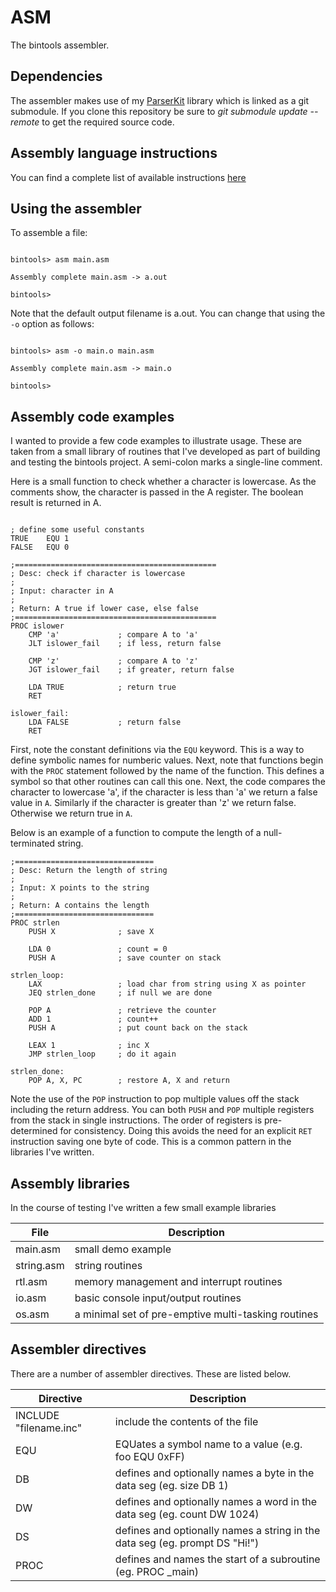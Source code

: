 # ASM

The bintools assembler.

## Dependencies

The assembler makes use of my [ParserKit](https://github.com/mseminatore/ParserKit)
library which is linked as a git submodule. If you clone this repository be sure to
_git submodule update --remote_ to get the required source code.

## Assembly language instructions

You can find a complete list of available instructions 
[here](https://github.com/mseminatore/bintools/tree/master/cisc#instructions)

## Using the assembler

To assemble a file:

```

bintools> asm main.asm

Assembly complete main.asm -> a.out

bintools>

```

Note that the default output filename is a.out. You can change that using the 
`-o` option as follows:

```

bintools> asm -o main.o main.asm

Assembly complete main.asm -> main.o

bintools>

```


## Assembly code examples

I wanted to provide a few code examples to illustrate usage. These are taken 
from a small library of routines that I've developed as part of building and
testing the bintools project. A semi-colon marks a single-line comment.

Here is a small function to check whether a character is lowercase. As the
comments show, the character is passed in the A register. The boolean result
is returned in A.

```

; define some useful constants
TRUE    EQU 1
FALSE   EQU 0

;=============================================
; Desc: check if character is lowercase
;
; Input: character in A
;
; Return: A true if lower case, else false
;=============================================
PROC islower
    CMP 'a'             ; compare A to 'a'
    JLT islower_fail    ; if less, return false

    CMP 'z'             ; compare A to 'z'
    JGT islower_fail    ; if greater, return false

    LDA TRUE            ; return true
    RET

islower_fail:
    LDA FALSE           ; return false
    RET

```

First, note the constant definitions via the `EQU` keyword. This is a way to
define symbolic names for numberic values. Next, note that functions begin with
the `PROC` statement followed by the name of the function. This defines a 
symbol so that other routines can call this one. Next, the code compares the 
character to lowercase 'a', if the character is less than 'a' we return a false
value in `A`. Similarly if the character is greater than 'z' we return false. 
Otherwise we return true in `A`.

Below is an example of a function to compute the length of a 
null-terminated string.

```
;===============================
; Desc: Return the length of string
;
; Input: X points to the string
;
; Return: A contains the length
;===============================
PROC strlen
    PUSH X              ; save X

    LDA 0               ; count = 0
    PUSH A              ; save counter on stack

strlen_loop:
    LAX                 ; load char from string using X as pointer
    JEQ strlen_done     ; if null we are done

    POP A               ; retrieve the counter
    ADD 1               ; count++
    PUSH A              ; put count back on the stack

    LEAX 1              ; inc X
    JMP strlen_loop     ; do it again

strlen_done:
    POP A, X, PC        ; restore A, X and return

```

Note the use of the `POP` instruction to pop multiple values off the stack 
including the return address. You can both `PUSH` and `POP` multiple registers
from the stack in single instructions. The order of registers is pre-determined
for consistency. Doing this avoids the need for an explicit `RET` instruction 
saving one byte of code. This is a common pattern in the libraries I've 
written.

## Assembly libraries

In the course of testing I've written a few small example libraries

File | Description
---- | -----------
main.asm | small demo example
string.asm | string routines
rtl.asm | memory management and interrupt routines
io.asm | basic console input/output routines
os.asm | a minimal set of pre-emptive multi-tasking routines

## Assembler directives

There are a number of assembler directives. These are listed below.

Directive | Description
--------- | -----------
INCLUDE "filename.inc" | include the contents of the file
EQU | EQUates a symbol name to a value (e.g. foo EQU 0xFF)
DB | defines and optionally names a byte in the data seg (eg. size DB 1)
DW | defines and optionally names a word in the data seg (eg. count DW 1024)
DS | defines and optionally names a string in the data seg (eg. prompt DS "Hi!")
PROC | defines and names the start of a subroutine (eg. PROC _main)
